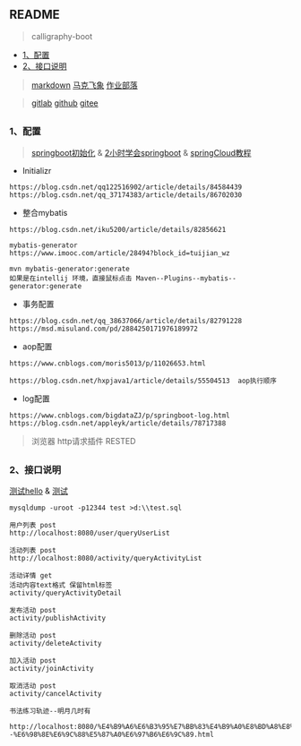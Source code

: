 ## README
> calligraphy-boot

*   [1、配置](#config)
*   [2、接口说明](#interface)   

> [markdown]( https://jbt.github.io/markdown-editor/ )    [马克飞象]( https://maxiang.io )   [作业部落]( https://www.zybuluo.com/mdeditor )    

> [gitlab]( https://gitlab.com/xuyq123/calligraphy-boot ) [github]( https://github.com/scott180 )  [gitee]( https://gitee.com )


<h2 id="config"></h2>

### 1、配置
>[springboot初始化]( https://start.spring.io/ ) &  [2小时学会springboot]( https://blog.csdn.net/forezp/article/details/61472783 )  &  [springCloud教程]( https://blog.csdn.net/forezp/article/details/70148833 )

- Initializr
```
https://blog.csdn.net/qq122516902/article/details/84584439
https://blog.csdn.net/qq_37174383/article/details/86702030
```

- 整合mybatis
```
https://blog.csdn.net/iku5200/article/details/82856621

mybatis-generator
https://www.imooc.com/article/28494?block_id=tuijian_wz

mvn mybatis-generator:generate
如果是在intellij 环境，直接鼠标点击 Maven--Plugins--mybatis--generator:generate

```

- 事务配置
```
https://blog.csdn.net/qq_38637066/article/details/82791228
https://msd.misuland.com/pd/2884250171976189972
```

- aop配置
```
https://www.cnblogs.com/moris5013/p/11026653.html

https://blog.csdn.net/hxpjava1/article/details/55504513  aop执行顺序
```
- log配置
```
https://www.cnblogs.com/bigdataZJ/p/springboot-log.html
https://blog.csdn.net/appleyk/article/details/78717388
```

>浏览器 http请求插件
RESTED



 <h2 id="interface"></h2>

### 2、接口说明

[测试hello]( http://localhost:8080/user/hello )  & [测试]( http://localhost:8080/user/selectById?id=1 )

```
mysqldump -uroot -p12344 test >d:\\test.sql

用户列表 post
http://localhost:8080/user/queryUserList

活动列表 post
http://localhost:8080/activity/queryActivityList

活动详情 get
活动内容text格式 保留html标签
activity/queryActivityDetail

发布活动 post
activity/publishActivity

删除活动 post
activity/deleteActivity

加入活动 post
activity/joinActivity

取消活动 post
activity/cancelActivity

```

```
书法练习轨迹--明月几时有

http://localhost:8080/%E4%B9%A6%E6%B3%95%E7%BB%83%E4%B9%A0%E8%BD%A8%E8%BF%B9--%E6%98%8E%E6%9C%88%E5%87%A0%E6%97%B6%E6%9C%89.html





```